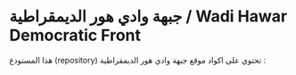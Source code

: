 #  جبهة وادي هور الديمقراطية / Wadi Hawar Democratic Front

هذا المستودع (repository) تحتوي على اكواد موقع جبهة وادي هور الديمقراطية : 
